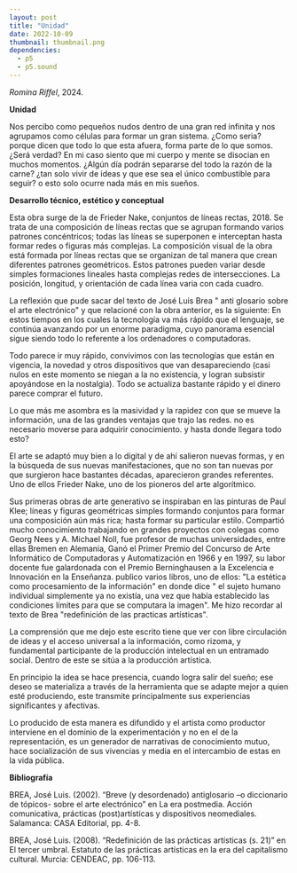 ```yaml
---
layout: post
title: "Unidad"
date: 2022-10-09
thumbnail: thumbnail.png
dependencies:
  - p5
  - p5.sound
---
```


<div id="div-sketch">
  <script type="text/javascript" src="sketch.js"></script>
</div>

_Romina Riffel_, 2024.

**Unidad**

Nos percibo como pequeños nudos dentro de una gran red infinita y nos agrupamos como células para formar un gran sistema. ¿Como seria? porque dicen que todo lo que esta afuera, forma parte de lo que somos. ¿Será verdad? En mi caso siento que mi cuerpo y mente se disocian en muchos momentos. ¿Algún día podrán separarse del todo la razón de la carne? ¿tan solo vivir de ideas y que ese sea el único combustible para seguir? o esto solo ocurre nada más en mis sueños. 

**Desarrollo técnico, estético y conceptual**

Esta obra surge de la de Frieder Nake, conjuntos de líneas rectas, 2018. Se trata de una composición de líneas rectas que se agrupan formando varios patrones concéntricos; todas las líneas se superponen e interceptan hasta formar redes o figuras más complejas. La composición visual de la obra está formada por líneas rectas que se organizan de tal manera que crean diferentes patrones geométricos. Estos patrones pueden variar desde simples formaciones lineales hasta complejas redes de intersecciones. La posición, longitud, y orientación de cada línea varia con cada cuadro. 

La reflexión que pude sacar del texto de José Luis Brea " anti glosario sobre el arte electrónico" y que relacioné con la obra anterior, es la siguiente: En estos tiempos en los cuales la tecnología va más rápido que el lenguaje, se continúa avanzando por un enorme paradigma, cuyo panorama esencial sigue siendo todo lo referente a los ordenadores o computadoras. 

Todo parece ir muy rápido, convivimos con las tecnologías que están en vigencia, la novedad y otros dispositivos que van desapareciendo (casi nulos en este momento se niegan a la no existencia, y logran subsistir apoyándose en la nostalgia). Todo se actualiza bastante rápido y el dinero parece comprar el futuro. 

Lo que más me asombra es la masividad y la rapidez con que se mueve la información, una de las grandes ventajas que trajo las redes. no es necesario moverse para adquirir conocimiento. y hasta donde llegara todo esto? 

El arte se adaptó muy bien a lo digital y de ahí salieron nuevas formas, y en la búsqueda de sus nuevas manifestaciones, que no son tan nuevas por que surgieron hace bastantes décadas, aparecieron grandes referentes. Uno de ellos Frieder Nake,  uno de los pioneros del arte algorítmico. 

Sus primeras obras de arte generativo se inspiraban en las pinturas de Paul Klee; líneas y figuras geométricas simples formando conjuntos para formar una composición aún más rica; hasta formar su particular estilo. Compartió mucho conocimiento trabajando en grandes proyectos con colegas como Georg Nees y A. Michael Noll, fue profesor de muchas universidades, entre ellas Bremen en Alemania, Ganó el Primer Premio del Concurso de Arte Informático de Computadoras y Automatización en 1966 y en 1997, su labor docente fue galardonada con el Premio Berninghausen a la Excelencia e Innovación en la Enseñanza. publico varios libros, uno de ellos: "La estética como procesamiento de la información" en donde dice " el sujeto humano individual simplemente ya no existía, una vez que había establecido las condiciones límites para que se computara la imagen". Me hizo recordar al texto de Brea "redefinición de las practicas artísticas".  

La comprensión que me dejo este escrito tiene que ver con libre circulación de ideas y el acceso universal a la información, como rizoma, y fundamental participante de la producción intelectual en un entramado social. Dentro de este se sitúa a la producción artística. 

En principio la idea se hace presencia, cuando logra salir del sueño; ese deseo se materializa a través de la herramienta que se adapte mejor a quien esté produciendo, este transmite principalmente sus experiencias significantes y afectivas. 

Lo producido de esta manera es difundido y el artista como productor interviene en el dominio de la experimentación y no en el de la representación, es un generador de narrativas de conocimiento mutuo, hace socialización de sus vivencias y media en el intercambio de estas en la vida pública. 

**Bibliografía**

BREA, José Luis. (2002). “Breve (y desordenado) antiglosario –o diccionario de tópicos- sobre el arte electrónico” en La era postmedia. Acción comunicativa, prácticas (post)artísticas y dispositivos neomediales. Salamanca: CASA Editorial, pp. 4-8.

BREA, José Luis. (2008). “Redefinición de las prácticas artísticas (s. 21)” en El tercer umbral. Estatuto de las prácticas artísticas en la era del capitalismo cultural. Murcia: CENDEAC, pp. 106-113.

